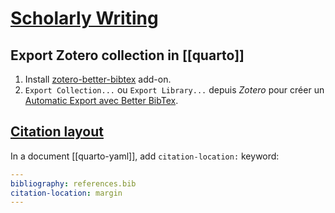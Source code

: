 # [Scholarly Writing](https://quarto.org/docs/authoring/footnotes-and-citations.html)

## Export Zotero collection in [[quarto]]

1. Install [zotero-better-bibtex](https://retorque.re/zotero-better-bibtex/installation/index.html)
   add-on.
2. `Export Collection...` ou `Export Library...` depuis _Zotero_ pour créer un
   [Automatic Export avec Better BibTex](https://retorque.re/zotero-better-bibtex/exporting/auto/index.html).

## [Citation layout](https://quarto.org/docs/authoring/article-layout.html#global-options)

In a document [[quarto-yaml]], add `citation-location:` keyword:

```yaml
---
bibliography: references.bib
citation-location: margin
---
```
